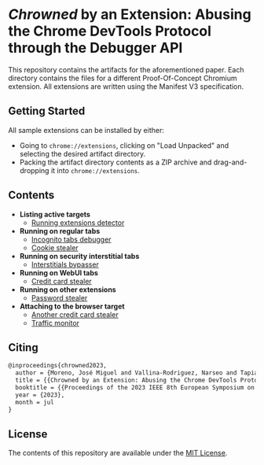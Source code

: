 # *Chrowned* by an Extension: Abusing the Chrome DevTools Protocol through the Debugger API
This repository contains the artifacts for the aforementioned paper.
Each directory contains the files for a different Proof-Of-Concept Chromium
extension.
All extensions are written using the Manifest V3 specification.

## Getting Started
All sample extensions can be installed by either:
- Going to `chrome://extensions`, clicking on "Load Unpacked" and selecting
  the desired artifact directory.
- Packing the artifact directory contents as a ZIP archive and
  drag-and-dropping it into `chrome://extensions`.

## Contents
- **Listing active targets**
    - [Running extensions detector](running-extensions-detector/README.md)
- **Running on regular tabs**
    - [Incognito tabs debugger](incognito-tabs-debugger/README.md)
    - [Cookie stealer](cookie-stealer/README.md)
- **Running on security interstitial tabs**
    - [Interstitials bypasser](interstitials-bypasser/README.md)
- **Running on WebUI tabs**
    - [Credit card stealer](credit-card-stealer/README.md)
- **Running on other extensions**
    - [Password stealer](password-stealer/README.md)
- **Attaching to the browser target**
    - [Another credit card stealer](another-credit-card-stealer/README.md)
    - [Traffic monitor](traffic-monitor/README.md)

## Citing
```latex
@inproceedings{chrowned2023,
  author = {Moreno, José Miguel and Vallina-Rodriguez, Narseo and Tapiador, Juan},
  title = {{Chrowned by an Extension: Abusing the Chrome DevTools Protocol through the Debugger API}},
  booktitle = {{Proceedings of the 2023 IEEE 8th European Symposium on Security and Privacy (EuroS&P)}},
  year = {2023},
  month = jul
}
```

## License
The contents of this repository are available under the [MIT License](LICENSE).
